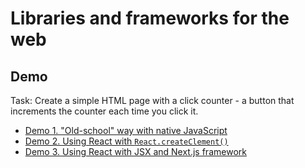 
# Libraries and frameworks for the web

## Demo

Task: Create a simple HTML page with a click counter - a button that increments the counter each time you click it.

- [Demo 1. "Old-school" way with native JavaScript](demo/demo-1)
- [Demo 2. Using React with `React.createClement()`](demo/demo-2)
- [Demo 3. Using React with JSX and Next.js framework](demo/demo-3)
